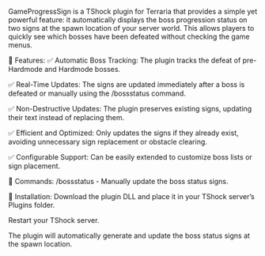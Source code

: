 GameProgressSign is a TShock plugin for Terraria that provides a simple yet powerful feature: it automatically displays the boss progression status on two signs at the spawn location of your server world. This allows players to quickly see which bosses have been defeated without checking the game menus.

🌟 Features:
✅ Automatic Boss Tracking: The plugin tracks the defeat of pre-Hardmode and Hardmode bosses.

✅ Real-Time Updates: The signs are updated immediately after a boss is defeated or manually using the /bossstatus command.

✅ Non-Destructive Updates: The plugin preserves existing signs, updating their text instead of replacing them.

✅ Efficient and Optimized: Only updates the signs if they already exist, avoiding unnecessary sign replacement or obstacle clearing.

✅ Configurable Support: Can be easily extended to customize boss lists or sign placement.

🚀 Commands:
/bossstatus - Manually update the boss status signs.

📌 Installation:
Download the plugin DLL and place it in your TShock server’s Plugins folder.

Restart your TShock server.

The plugin will automatically generate and update the boss status signs at the spawn location.
